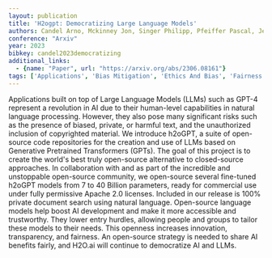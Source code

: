 ```yaml
---
layout: publication
title: 'H2ogpt: Democratizing Large Language Models'
authors: Candel Arno, Mckinney Jon, Singer Philipp, Pfeiffer Pascal, Jeblick Maximilian, Prabhu Prithvi, Gambera Jeff, Landry Mark, Bansal Shivam, Chesler Ryan, Lee Chun Ming, Conde Marcos V., Stetsenko Pasha, Grellier Olivier, Ambati Srisatish
conference: "Arxiv"
year: 2023
bibkey: candel2023democratizing
additional_links:
  - {name: "Paper", url: "https://arxiv.org/abs/2306.08161"}
tags: ['Applications', 'Bias Mitigation', 'Ethics And Bias', 'Fairness', 'GPT', 'Model Architecture', 'Pretraining Methods', 'Reinforcement Learning', 'Transformer']
---
```

Applications built on top of Large Language Models (LLMs) such as GPT-4
represent a revolution in AI due to their human-level capabilities in natural
language processing. However, they also pose many significant risks such as the
presence of biased, private, or harmful text, and the unauthorized inclusion of
copyrighted material.
  We introduce h2oGPT, a suite of open-source code repositories for the
creation and use of LLMs based on Generative Pretrained Transformers (GPTs).
The goal of this project is to create the world's best truly open-source
alternative to closed-source approaches. In collaboration with and as part of
the incredible and unstoppable open-source community, we open-source several
fine-tuned h2oGPT models from 7 to 40 Billion parameters, ready for commercial
use under fully permissive Apache 2.0 licenses. Included in our release is
100% private document search using natural language.
  Open-source language models help boost AI development and make it more
accessible and trustworthy. They lower entry hurdles, allowing people and
groups to tailor these models to their needs. This openness increases
innovation, transparency, and fairness. An open-source strategy is needed to
share AI benefits fairly, and H2O.ai will continue to democratize AI and LLMs.

